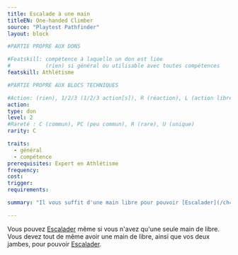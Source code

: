 ```yaml
---
title: Escalade à une main
titleEN: One-handed Climber
source: "Playtest Pathfinder"
layout: block

#PARTIE PROPRE AUX DONS

#Featskill: compétence à laquelle un don est liée
#           (rien) si général ou utilisable avec toutes compétences
featskill: Athlétisme

#PARTIE PROPRE AUX BLOCS TECHNIQUES

#Action: (rien), 1/2/3 (1/2/3 action[s]), R (réaction), L (action libre)
action:
type: don
level: 2
#Rareté : C (commun), PC (peu commun), R (rare), U (unique)
rarity: C

traits:
  - général
  - compétence
prerequisites: Expert en Athlétisme
frequency:
cost:
trigger:
requirements:

summary: "Il vous suffit d'une main libre pour pouvoir [Escalader](/ch4-compétences/athlétisme.html#escalader)."

---
```


Vous pouvez [Escalader](/ch4-compétences/athlétisme.html#escalader) même si vous n'avez qu'une seule main de libre. Vous devez tout de même avoir une main de libre, ainsi que vos deux jambes, pour pouvoir [Escalader](/ch4-compétences/athlétisme.html#escalader).